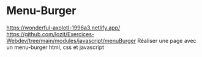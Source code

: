 # Menu-Burger

https://wonderful-axolotl-1996a3.netlify.app/
https://github.com/lozit/Exercices-Webdev/tree/main/modules/javascript/menuBurger
Réaliser une page avec un menu-burger html, css et javascript
